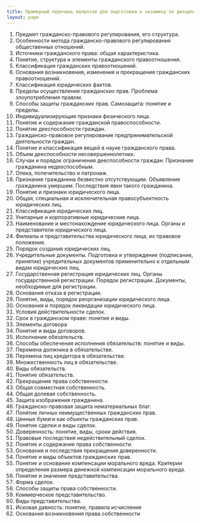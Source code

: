 ```yaml
---
title: Примерный перечень вопросов для подготовки к экзамену по дисциплине «Гражданское право»
layout: page
---
```


1. Предмет гражданско-правового регулирования, его структура.
2. Особенности метода гражданско-правового регулирования общественных отношений.
3. Источники гражданского права: общая характеристика.
4. Понятие, структура и элементы гражданского правоотношения.
5. Классификация гражданских правоотношений.
6. Основания возникновения, изменения и прекращения гражданских правоотношений.
7. Классификация юридических фактов.
8. Пределы осуществления гражданских прав. Проблема злоупотребления правом.
9. Способы защиты гражданских прав. Самозащита: понятие и пределы.
10. Индивидуализирующие признаки физического лица.
11. Понятие и содержание гражданской правоспособности.
12. Понятие дееспособности граждан.
13. Гражданско-правовое регулирование предпринимательской деятельности граждан.
14. Понятие и классификация вещей в науке гражданского права.
15. Объем дееспособности несовершеннолетних.
16. Случаи и порядок ограничения дееспособности граждан. Признание гражданина недееспособным.
17. Опека, попечительство и патронаж.
18. Признание гражданина безвестно отсутствующим. Объявление гражданина умершим. Последствия явки такого гражданина.
19. Понятие и признаки юридического лица.
20. Общая, специальная и исключительная правосубъектность юридических лиц.
21. Классификация юридических лиц.
22. Унитарные и корпоративные юридические лица.
23. Наименование и местонахождение юридического лица. Органы и представители юридического лица.
24. Филиалы и представительства юридического лица, их правовое положение.
25. Порядок создания юридических лиц.
26. Учредительные документы. Подготовка и утверждение (подписание, принятие) учредительных документов применительно к отдельным видам юридических лиц.
27. Государственная регистрация юридических лиц. Органы государственной регистрации. Порядок регистрации. Документы, необходимые для регистрации.
28. Основания отказа в регистрации.
29. Понятие, виды, порядок реорганизации юридического лица.
30. Основания и порядок ликвидации юридического лица.
31. Условия действительности сделок.
32. Срок в гражданском праве: понятие и виды.
33. Элементы договора
34. Понятие и виды договоров.
35. Исполнение обязательств.
36. Способы обеспечения исполнения обязательств: понятие и виды.
37. Перемена должника в обязательстве.
38. Перемена лиц кредитора в обязательстве.
39. Множественность лиц в обязательстве.
40. Виды обязательств.
41. Понятие обязательств.
42. Прекращение права собственности.
43. Общая совместная собственность.
44. Общая долевая собственность.
45. Защита изображения гражданина.
46. Гражданско-правовая защита нематериальных благ.
47. Понятие личных неимущественных гражданских прав.
48. Ценные бумаги как объекты гражданских прав.
49. Понятие сделки и виды сделок.
50. Доверенность: понятие, виды, сроки действия.
51. Правовые последствия недействительный сделок.
52. Понятие и содержание права собственности.
53. Основания и последствия прекращения доверенности.
54. Понятие и виды объектов гражданских прав.
55. Понятие и основание компенсации морального вреда. Критерии определения размера денежной компенсации морального вреда.
56. Понятие и значение представительства.
57. Форма сделок.
58. Способы защиты права собственности.
59. Коммерческое представительство.
60. Виды представительства.
61. Исковая давность: понятие, правила исчисления
62. Основания возникновения права собственности
